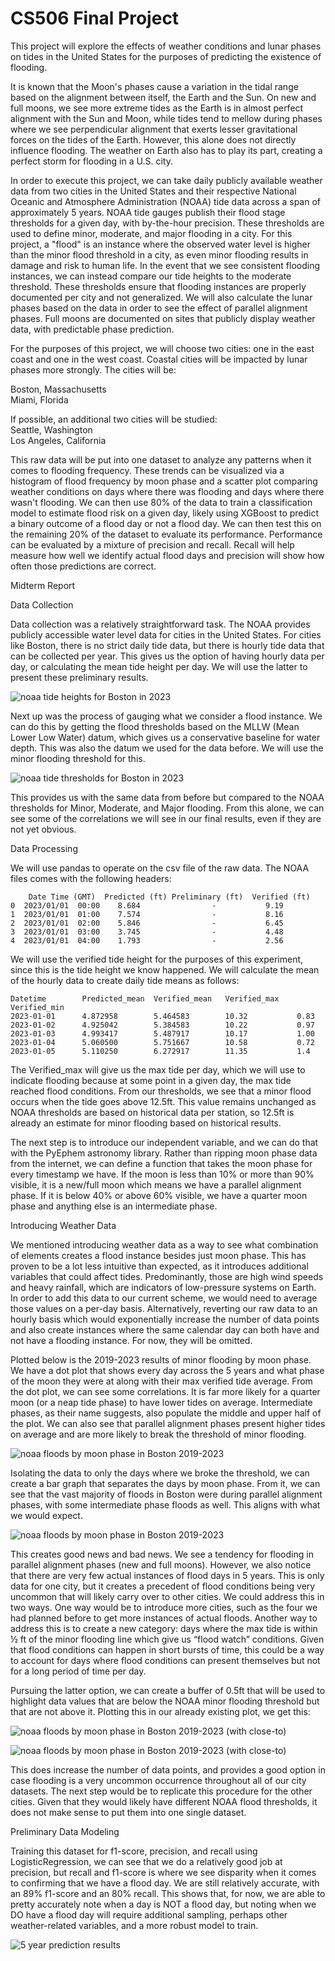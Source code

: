 # CS506 Final Project

This project will explore the effects of weather conditions and lunar phases on tides in the United States for the purposes of predicting the existence of flooding.  

It is known that the Moon's phases cause a variation in the tidal range based on the alignment between itself, the Earth and the Sun. On new and full moons, we see more extreme tides as the Earth is in almost perfect alignment with the Sun and Moon, while tides tend to mellow during phases where we see perpendicular alignment that exerts lesser gravitational forces on the tides of the Earth. However, this alone does not directly influence flooding. The weather on Earth also has to play its part, creating a perfect storm for flooding in a U.S. city.

In order to execute this project, we can take daily publicly available weather data from two cities in the United States and their respective National Oceanic and Atmosphere Administration (NOAA) tide data across a span of approximately 5 years. NOAA tide gauges publish their flood stage thresholds for a given day, with by-the-hour precision. These thresholds are used to define minor, moderate, and major flooding in a city. For this project, a "flood" is an instance where the observed water level is higher than the minor flood threshold in a city, as even minor flooding results in damage and risk to human life. In the event that we see consistent flooding instances, we can instead compare our tide heights to the moderate threshold. These thresholds ensure that flooding instances are properly documented per city and not generalized. We will also calculate the lunar phases based on the data in order to see the effect of parallel alignment phases. Full moons are documented on sites that publicly display weather data, with predictable phase prediction.

For the purposes of this project, we will choose two cities: one in the east coast and one in the west coast. Coastal cities will be impacted by lunar phases more strongly. The cities will be:

Boston, Massachusetts  
Miami, Florida  

If possible, an additional two cities will be studied:  
Seattle, Washington  
Los Angeles, California     

This raw data will be put into one dataset to analyze any patterns when it comes to flooding frequency. These trends can be visualized via a histogram of flood frequency by moon phase and a scatter plot comparing weather conditions on days where there was flooding and days where there wasn't flooding. We can then use 80% of the data to train a classification model to estimate flood risk on a given day, likely using XGBoost to predict a binary outcome of a flood day or not a flood day. We can then test this on the remaining 20% of the dataset to evaluate its performance. Performance can be evaluated by a mixture of precision and recall. Recall will help measure how well we identify actual flood days and precision will show how often those predictions are correct.

Midterm Report

Data Collection

Data collection was a relatively straightforward task. The NOAA provides publicly accessible water level data for cities in the United States. For cities like Boston, there is no strict daily tide data, but there is hourly tide data that can be collected per year. This gives us the option of having hourly data per day, or calculating the mean tide height per day. We will use the latter to present these preliminary results.

![noaa tide heights for Boston in 2023](noaa_tide_heights.png)

Next up was the process of gauging what we consider a flood instance. We can do this by getting the flood thresholds based on the MLLW (Mean Lower Low Water) datum, which gives us a conservative baseline for water depth. This was also the datum we used for the data before. We will use the minor flooding threshold for this.

![noaa tide thresholds for Boston in 2023](noaa_thresholds.png)

This provides us with the same data from before but compared to the NOAA thresholds for Minor, Moderate, and Major flooding. From this alone, we can see some of the correlations we will see in our final results, even if they are not yet obvious. 

Data Processing

We will use pandas to operate on the csv file of the raw data. The NOAA files comes with the following headers:

        Date Time (GMT)  Predicted (ft) Preliminary (ft)  Verified (ft)  
    0  2023/01/01  00:00    8.684                -           9.19  
    1  2023/01/01  01:00    7.574                -           8.16  
    2  2023/01/01  02:00    5.846                -           6.45  
    3  2023/01/01  03:00    3.745                -           4.48  
    4  2023/01/01  04:00    1.793                -           2.56  


We will use the verified tide height for the purposes of this experiment, since this is the tide height we know happened. We will calculate the mean of the hourly data to create daily tide means as follows:

    Datetime	    Predicted_mean	Verified_mean	Verified_max	Verified_min  				
    2023-01-01	    4.872958	    5.464583	    10.32	        0.83  
    2023-01-02	    4.925042	    5.384583	    10.22	        0.97  
    2023-01-03	    4.993417	    5.487917	    10.17           1.00  
    2023-01-04	    5.060500	    5.751667	    10.58	        0.72  
    2023-01-05	    5.110250	    6.272917	    11.35	        1.4  

The Verified_max will give us the max tide per day, which we will use to indicate flooding because at some point in a given day, the max tide reached flood conditions. From our thresholds, we see that a minor flood occurs when the tide goes above 12.5ft. This value remains unchanged as NOAA thresholds are based on historical data per station, so 12.5ft is already an estimate for minor flooding based on historical results.

The next step is to introduce our independent variable, and we can do that with the PyEphem astronomy library. Rather than ripping moon phase data from the internet, we can define a function that takes the moon phase for every timestamp we have. If the moon is less than 10% or more than 90% visible, it is a new/full moon which means we have a parallel alignment phase. If it is below 40% or above 60% visible, we have a quarter moon phase and anything else is an intermediate phase.

Introducing Weather Data

We mentioned introducing weather data as a way to see what combination of elements creates a flood instance besides just moon phase. This has proven to be a lot less intuitive than expected, as it introduces additional variables that could affect tides. Predominantly, those are high wind speeds and heavy rainfall, which are indicators of low-pressure systems on Earth. In order to add this data to our current scheme, we would need to average those values on a per-day basis. Alternatively, reverting our raw data to an hourly basis which would exponentially increase the number of data points and also create instances where the same calendar day can both have and not have a flooding instance. For now, they will be omitted. 

Plotted below is the 2019-2023 results of minor flooding by moon phase. We have a dot plot that shows every day across the 5 years and what phase of the moon they were at along with their max verified tide average. From the dot plot, we can see some correlations. It is far more likely for a quarter moon (or a neap tide phase) to have lower tides on average. Intermediate phases, as their name suggests, also populate the middle and upper half of the plot. We can also see that parallel alignment phases present higher tides on average and are more likely to break the threshold of minor flooding.

![noaa floods by moon phase in Boston 2019-2023](moon_tide_dotplot.png)

Isolating the data to only the days where we broke the threshold, we can create a bar graph that separates the days by moon phase. From it, we can see that the vast majority of floods in Boston were during parallel alignment phases, with some intermediate phase floods as well. This aligns with what we would expect.

![noaa floods by moon phase in Boston 2019-2023](moon_tide_bargraph.png)

This creates good news and bad news. We see a tendency for flooding in parallel alignment phases (new and full moons). However, we also notice that there are very few actual instances of flood days in 5 years. This is only data for one city, but it creates a precedent of flood conditions being very uncommon that will likely carry over to other cities. We could address this in two ways. One way would be to introduce more cities, such as the four we had planned before to get more instances of actual floods. Another way to address this is to create a new category: days where the max tide is within ½ ft of the minor flooding line which give us “flood watch” conditions. Given that flood conditions can happen in short bursts of time, this could be a way to account for days where flood conditions can present themselves but not for a long period of time per day.

Pursuing the latter option, we can create a buffer of 0.5ft that will be used to highlight data values that are below the NOAA minor flooding threshold but that are not above it. Plotting this in our already existing plot, we get this:

![noaa floods by moon phase in Boston 2019-2023 (with close-to)](moon_tide_closeto.png)

![noaa floods by moon phase in Boston 2019-2023 (with close-to)](moon_tide_closetobar.png)

This does increase the number of data points, and provides a good option in case flooding is a very uncommon occurrence throughout all of our city datasets. The next step would be to replicate this procedure for the other cities. Given that they would likely have different NOAA flood thresholds, it does not make sense to put them into one single dataset.

Preliminary Data Modeling

Training this dataset for f1-score, precision, and recall using LogisticRegression, we can see that we do a relatively good job at precision, but recall and f1-score is where we see disparity when it comes to confirming that we have a flood day. We are still relatively accurate, with an 89% f1-score and an 80% recall. This shows that, for now, we are able to pretty accurately note when a day is NOT a flood day, but noting when we DO have a flood day will require additional sampling, perhaps other weather-related variables, and a more robust model to train.

![5 year prediction results](moon_tide_predict.png)

